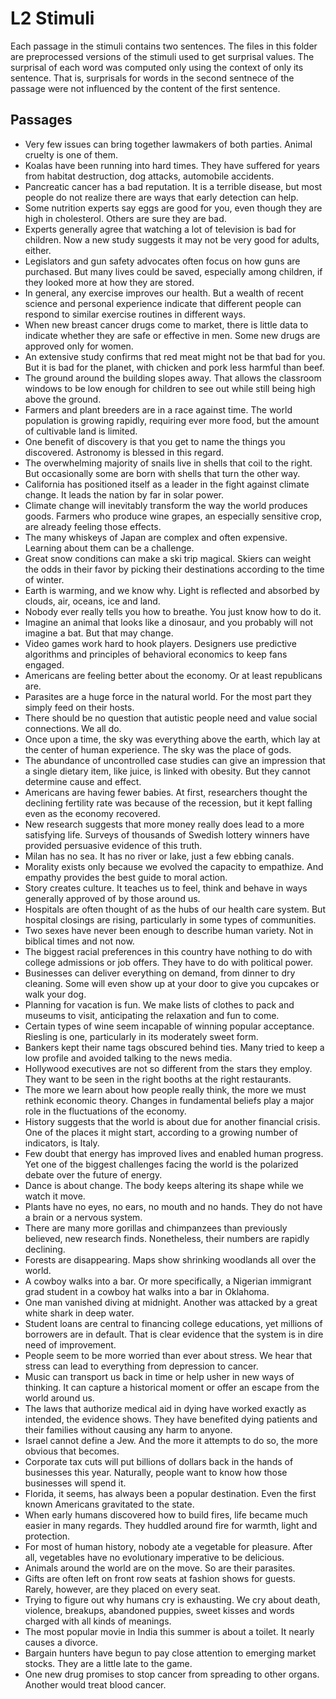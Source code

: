 # L2 Stimuli
Each passage in the stimuli contains two sentences. The files in this folder are preprocessed versions of the stimuli used to get surprisal values. The surprisal of each word was computed only using the context of only its sentence. That is, surprisals for words in the second sentnece of the passage were not influenced by the content of the first sentence.

## Passages
* Very few issues can bring together lawmakers of both parties. Animal cruelty is one of them.
* Koalas have been running into hard times. They have suffered for years from habitat destruction, dog attacks, automobile accidents.
* Pancreatic cancer has a bad reputation. It is a terrible disease, but most people do not realize there are ways that early detection can help.
* Some nutrition experts say eggs are good for you, even though they are high in cholesterol. Others are sure they are bad. 
* Experts generally agree that watching a lot of television is bad for children. Now a new study suggests it may not be very good for adults, either.
* Legislators and gun safety advocates often focus on how guns are purchased. But many lives could be saved, especially among children, if they looked more at how they are stored.
* In general, any exercise improves our health. But a wealth of recent science and personal experience indicate that different people can respond to similar exercise routines in different ways.
* When new breast cancer drugs come to market, there is little data to indicate whether they are safe or effective in men. Some new drugs are approved only for women.
* An extensive study confirms that red meat might not be that bad for you. But it is bad for the planet, with chicken and pork less harmful than beef.
* The ground around the building slopes away. That allows the classroom windows to be low enough for children to see out while still being high above the ground.
* Farmers and plant breeders are in a race against time. The world population is growing rapidly, requiring ever more food, but the amount of cultivable land is limited.
* One benefit of discovery is that you get to name the things you discovered. Astronomy is blessed in this regard.
* The overwhelming majority of snails live in shells that coil to the right. But occasionally some are born with shells that turn the other way.
* California has positioned itself as a leader in the fight against climate change. It leads the nation by far in solar power.
* Climate change will inevitably transform the way the world produces goods. Farmers who produce wine grapes, an especially sensitive crop, are already feeling those effects.
* The many whiskeys of Japan are complex and often expensive. Learning about them can be a challenge.
* Great snow conditions can make a ski trip magical. Skiers can weight the odds in their favor by picking their destinations according to the time of winter.
* Earth is warming, and we know why. Light is reflected and absorbed by clouds, air, oceans, ice and land.
* Nobody ever really tells you how to breathe. You just know how to do it.
* Imagine an animal that looks like a dinosaur, and you probably will not imagine a bat. But that may change.
* Video games work hard to hook players. Designers use predictive algorithms and principles of behavioral economics to keep fans engaged.
* Americans are feeling better about the economy. Or at least republicans are.
* Parasites are a huge force in the natural world. For the most part they simply feed on their hosts.
* There should be no question that autistic people need and value social connections. We all do.
* Once upon a time, the sky was everything above the earth, which lay at the center of human experience. The sky was the place of gods.
* The abundance of uncontrolled case studies can give an impression that a single dietary item, like juice, is linked with obesity. But they cannot determine cause and effect.
* Americans are having fewer babies. At first, researchers thought the declining fertility rate was because of the recession, but it kept falling even as the economy recovered.
* New research suggests that more money really does lead to a more satisfying life. Surveys of thousands of Swedish lottery winners have provided persuasive evidence of this truth.
* Milan has no sea. It has no river or lake, just a few ebbing canals.
* Morality exists only because we evolved the capacity to empathize. And empathy provides the best guide to moral action.
* Story creates culture. It teaches us to feel, think and behave in ways generally approved of by those around us.
* Hospitals are often thought of as the hubs of our health care system. But hospital closings are rising, particularly in some types of communities.
* Two sexes have never been enough to describe human variety. Not in biblical times and not now.
* The biggest racial preferences in this country have nothing to do with college admissions or job offers. They have to do with political power.
* Businesses can deliver everything on demand, from dinner to dry cleaning. Some will even show up at your door to give you cupcakes or walk your dog.
* Planning for vacation is fun. We make lists of clothes to pack and museums to visit, anticipating the relaxation and fun to come.
* Certain types of wine seem incapable of winning popular acceptance. Riesling is one, particularly in its moderately sweet form.
* Bankers kept their name tags obscured behind ties. Many tried to keep a low profile and avoided talking to the news media.
* Hollywood executives are not so different from the stars they employ. They want to be seen in the right booths at the right restaurants.
* The more we learn about how people really think, the more we must rethink economic theory. Changes in fundamental beliefs play a major role in the fluctuations of the economy.
* History suggests that the world is about due for another financial crisis. One of the places it might start, according to a growing number of indicators, is Italy.
* Few doubt that energy has improved lives and enabled human progress. Yet one of the biggest challenges facing the world is the polarized debate over the future of energy.
* Dance is about change. The body keeps altering its shape while we watch it move.
* Plants have no eyes, no ears, no mouth and no hands. They do not have a brain or a nervous system.
* There are many more gorillas and chimpanzees than previously believed, new research finds. Nonetheless, their numbers are rapidly declining.
* Forests are disappearing. Maps show shrinking woodlands all over the world.
* A cowboy walks into a bar. Or more specifically, a Nigerian immigrant grad student in a cowboy hat walks into a bar in Oklahoma.
* One man vanished diving at midnight. Another was attacked by a great white shark in deep water.
* Student loans are central to financing college educations, yet millions of borrowers are in default. That is clear evidence that the system is in dire need of improvement.
* People seem to be more worried than ever about stress. We hear that stress can lead to everything from depression to cancer.
* Music can transport us back in time or help usher in new ways of thinking. It can capture a historical moment or offer an escape from the world around us.
* The laws that authorize medical aid in dying have worked exactly as intended, the evidence shows. They have benefited dying patients and their families without causing any harm to anyone.
* Israel cannot define a Jew. And the more it attempts to do so, the more obvious that becomes.
* Corporate tax cuts will put billions of dollars back in the hands of businesses this year. Naturally, people want to know how those businesses will spend it.
* Florida, it seems, has always been a popular destination. Even the first known Americans gravitated to the state.
* When early humans discovered how to build fires, life became much easier in many regards. They huddled around fire for warmth, light and protection.
* For most of human history, nobody ate a vegetable for pleasure. After all, vegetables have no evolutionary imperative to be delicious.
* Animals around the world are on the move. So are their parasites.
* Gifts are often left on front row seats at fashion shows for guests. Rarely, however, are they placed on every seat.
* Trying to figure out why humans cry is exhausting. We cry about death, violence, breakups, abandoned puppies, sweet kisses and words charged with all kinds of meanings.
* The most popular movie in India this summer is about a toilet. It nearly causes a divorce.
* Bargain hunters have begun to pay close attention to emerging market stocks. They are a little late to the game.
* One new drug promises to stop cancer from spreading to other organs. Another would treat blood cancer.